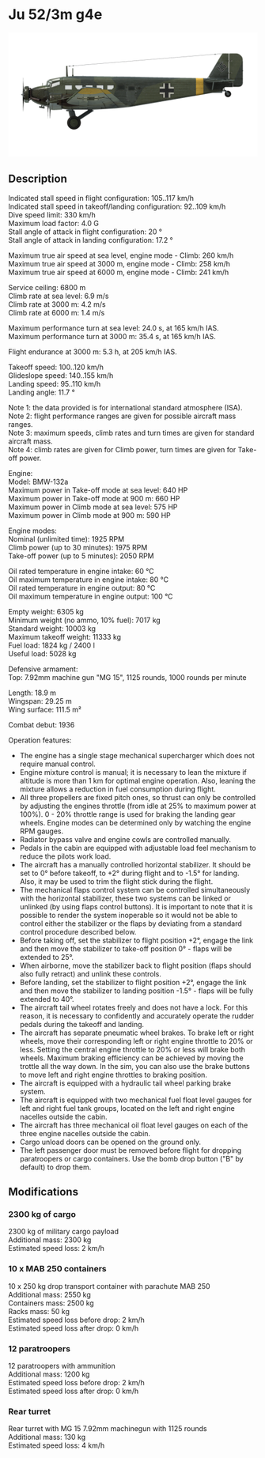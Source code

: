 # Ju 52/3m g4e  
  
![ju523mg4e](../images/ju523mg4e.png)  
  
## Description  
  
Indicated stall speed in flight configuration: 105..117 km/h  
Indicated stall speed in takeoff/landing configuration: 92..109 km/h  
Dive speed limit: 330 km/h  
Maximum load factor: 4.0 G  
Stall angle of attack in flight configuration: 20 °  
Stall angle of attack in landing configuration: 17.2 °  
  
Maximum true air speed at sea level, engine mode - Climb: 260 km/h  
Maximum true air speed at 3000 m, engine mode - Climb: 258 km/h  
Maximum true air speed at 6000 m, engine mode - Climb: 241 km/h  
  
Service ceiling: 6800 m  
Climb rate at sea level: 6.9 m/s  
Climb rate at 3000 m: 4.2 m/s  
Climb rate at 6000 m: 1.4 m/s  
  
Maximum performance turn at sea level: 24.0 s, at 165 km/h IAS.  
Maximum performance turn at 3000 m: 35.4 s, at 165 km/h IAS.  
  
Flight endurance at 3000 m: 5.3 h, at 205 km/h IAS.  
  
Takeoff speed: 100..120 km/h  
Glideslope speed: 140..155 km/h  
Landing speed: 95..110 km/h  
Landing angle: 11.7 °  
  
Note 1: the data provided is for international standard atmosphere (ISA).  
Note 2: flight performance ranges are given for possible aircraft mass ranges.  
Note 3: maximum speeds, climb rates and turn times are given for standard aircraft mass.  
Note 4: climb rates are given for Climb power, turn times are given for Take-off power.  
  
Engine:  
Model: BMW-132a  
Maximum power in Take-off mode at sea level: 640 HP  
Maximum power in Take-off mode at 900 m: 660 HP  
Maximum power in Climb mode at sea level: 575 HP  
Maximum power in Climb mode at 900 m: 590 HP  
  
Engine modes:  
Nominal (unlimited time): 1925 RPM  
Climb power (up to 30 minutes): 1975 RPM  
Take-off power (up to 5 minutes): 2050 RPM  
  
Oil rated temperature in engine intake: 60 °C  
Oil maximum temperature in engine intake: 80 °C  
Oil rated temperature in engine output: 80 °C  
Oil maximum temperature in engine output: 100 °C  
  
Empty weight: 6305 kg  
Minimum weight (no ammo, 10% fuel): 7017 kg  
Standard weight: 10003 kg  
Maximum takeoff weight: 11333 kg  
Fuel load: 1824 kg / 2400 l  
Useful load: 5028 kg  
  
Defensive armament:  
Top: 7.92mm machine gun "MG 15", 1125 rounds, 1000 rounds per minute  
  
Length: 18.9 m  
Wingspan: 29.25 m  
Wing surface: 111.5 m²  
  
Combat debut: 1936  
  
Operation features:  
- The engine has a single stage mechanical supercharger which does not require manual control.  
- Engine mixture control is manual; it is necessary to lean the mixture if altitude is more than 1 km for optimal engine operation. Also, leaning the mixture allows a reduction in fuel consumption during flight.  
- All three propellers are fixed pitch ones, so thrust can only be controlled by adjusting the engines throttle (from idle at 25% to maximum power at 100%). 0 - 20% throttle range is used for braking the landing gear wheels. Engine modes can be determined only by watching the engine RPM gauges.  
- Radiator bypass valve and engine cowls are controlled manually.  
- Pedals in the cabin are equipped with adjustable load feel mechanism to reduce the pilots work load.  
- The aircraft has a manually controlled horizontal stabilizer. It should be set to 0° before takeoff, to +2° during flight and to -1.5° for landing. Also, it may be used to trim the flight stick during the flight.  
- The mechanical flaps control system can be controlled simultaneously with the horizontal stabilizer, these two systems can be linked or unlinked (by using flaps control buttons). It is important to note that it is possible to render the system inoperable so it would not be able to control either the stabilizer or the flaps by deviating from a standard control procedure described below.  
- Before taking off, set the stabilizer to flight position +2°, engage the link and then move the stabilizer to take-off position 0° - flaps will be extended to 25°.  
- When airborne, move the stabilizer back to flight position (flaps should also fully retract) and  unlink these controls.  
- Before landing, set the stabilizer to flight position +2°, engage the link and then move the stabilizer to landing position -1.5° - flaps will be fully extended to 40°.  
- The aircraft tail wheel rotates freely and does not have a lock. For this reason, it is necessary to confidently and accurately operate the rudder pedals during the takeoff and landing.  
- The aircraft has separate pneumatic wheel brakes. To brake left or right wheels, move their corresponding left or right engine throttle to 20% or less. Setting the central engine throttle to 20% or less will brake both wheels. Maximum braking efficiency can be achieved by moving the trottle all the way down. In the sim, you can also use the brake buttons to move left and right engine throttles to braking position.  
- The aircraft is equipped with a hydraulic tail wheel parking brake system.  
- The aircraft is equipped with two mechanical fuel float level gauges for left and right fuel tank groups, located on the left and right engine nacelles outside the cabin.  
- The aircraft has three mechanical oil float level gauges on each of the three engine nacelles outside the cabin.  
- Cargo unload doors can be opened on the ground only.  
- The left passenger door must be removed before flight for dropping paratroopers or cargo containers. Use the bomb drop button ("B" by default) to drop them.  
  
## Modifications  
  
  
### 2300 kg of cargo  
  
2300 kg of military cargo payload  
Additional mass: 2300 kg  
Estimated speed loss: 2 km/h  
  
  
### 10 x MAB 250 containers  
  
10 x 250 kg drop transport container with parachute MAB 250  
Additional mass: 2550 kg  
Containers mass: 2500 kg  
Racks mass: 50 kg  
Estimated speed loss before drop: 2 km/h  
Estimated speed loss after drop: 0 km/h  
  
### 12 paratroopers  
  
12 paratroopers with ammunition  
Additional mass: 1200 kg  
Estimated speed loss before drop: 2 km/h  
Estimated speed loss after drop: 0 km/h  
  
### Rear turret  
  
Rear turret with MG 15 7.92mm machinegun with 1125 rounds  
Additional mass: 130 kg  
Estimated speed loss: 4 km/h  
